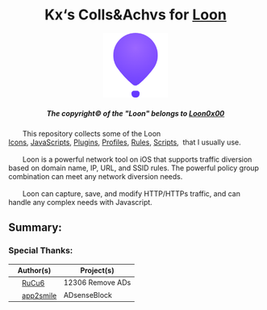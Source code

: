 <div align="center">
  <h1><strong>Kx‘s Colls&Achvs for <a href="https://apps.apple.com/in/app/loon/id1373567447">Loon</a></strong></h1>
</div>

<!-- Title -->

<div align="center">
  <img src="https://raw.githubusercontent.com/Likhixang/Looney/main/Icons/Loon.png" width="128" height="128">
</div>

<!-- Loon Icon -->

<div align="center">
  <h5><strong>The copyright&copy; of the "Loon" belongs to <a href="https://github.com/Loon0x00">Loon0x00</a></strong></h5>
</div>

<!-- Copyright Notice -->

<div>
&emsp;&emsp;This repository collects some of the Loon <a href="https://github.com/Likhixang/Looney/tree/main/Icons">Icons</a>,&nbsp<a href="https://github.com/Likhixang/Looney/tree/main/JavaScripts">JavaScripts</a>,&nbsp<a href="https://github.com/Likhixang/Looney/tree/main/Plugins">Plugins</a>,&nbsp<a href="https://github.com/Likhixang/Looney/tree/main/Profiles">Profiles</a>,&nbsp<a href="https://github.com/Likhixang/Looney/tree/main/Rules">Rules</a>,&nbsp<a href="https://github.com/Likhixang/Looney/tree/main/Scripts">Scripts</a>,&nbsp that I usually use.
<br>
<br>
&emsp;&emsp;Loon is a powerful network tool on iOS that supports traffic diversion based on domain name, IP, URL, and SSID rules. The powerful policy group combination can meet any network diversion needs. 
<br>
<br>
&emsp;&emsp;Loon can capture, save, and modify HTTP/HTTPs traffic, and can handle any complex needs with Javascript.
</div>

<!-- Introduction of Loon --> 

<h2><strong>Summary:</strong></h2>


<h3><strong>Special Thanks:</strong></h3>

| Author(s) | Project(s) |
| --------- | ---------- |
| <img src="https://avatars.githubusercontent.com/u/49463634?v=4" width="16" height="16"> [RuCu6](https://github.com/RuCu6) | 12306 Remove ADs |
| <img src="https://avatars.githubusercontent.com/u/34903735?v=4" width="16" height="16"> [app2smile](https://github.com/app2smile) | ADsenseBlock |